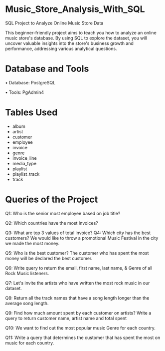 # Music_Store_Analysis_With_SQL

SQL Project to Analyze Online Music Store Data

This beginner-friendly project aims to teach you how to analyze an online music store's database. By using SQL to explore the dataset, you will uncover valuable insights into the store's business growth and performance, addressing various analytical questions.

# Database and Tools

• Database: PostgreSQL

• Tools: PgAdmin4

# Tables Used

- album
- artist
- customer
- employee
- invoice
- genre
- invoice_line
- media_type
- playlist
- playlist_track
- track

# Queries of the Project

Q1: Who is the senior most employee based on job title?

Q2: Which countries have the most Invoices?

Q3: What are top 3 values of total invoice? Q4: Which city has the best customers? We would like to throw a promotional Music Festival in the city we made the most money.

Q5: Who is the best customer? The customer who has spent the most money will be declared the best customer.

Q6: Write query to return the email, first name, last name, & Genre of all Rock Music listeners.

Q7: Let's invite the artists who have written the most rock music in our dataset.

Q8: Return all the track names that have a song length longer than the average song length.

Q9: Find how much amount spent by each customer on artists? Write a query to return customer name, artist name and total spent

Q10: We want to find out the most popular music Genre for each country.

Q11: Write a query that determines the customer that has spent the most on music for each country.
